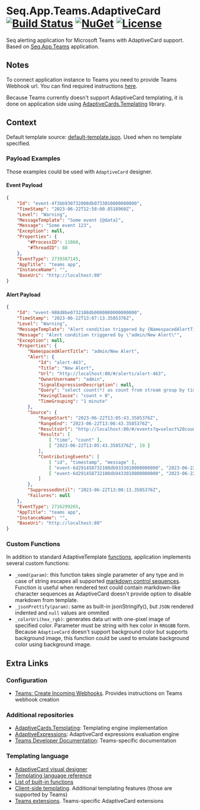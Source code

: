 # Seq.App.Teams.AdaptiveCard [![Build Status](https://img.shields.io/azure-devops/build/macewindu/projects/2/master?label=build%20(master))](https://dev.azure.com/macewindu/projects/_build/latest?definitionId=2&branchName=master) [![NuGet](https://img.shields.io/nuget/v/Seq.App.Teams.AdaptiveCard.svg)](https://www.nuget.org/packages/Seq.App.Teams.AdaptiveCard/) [![License](https://img.shields.io/github/license/MaceWindu/Seq.App.Teams.AdaptiveCard)](LICENSE.txt)

Seq alerting application for Microsoft Teams with AdaptiveCard support. Based on [Seq.App.Teams](https://github.com/AntoineGa/Seq.App.Teams) application.

## Notes

To connect application instance to Teams you need to provide Teams Webhook url. You can find required instructions [here](https://learn.microsoft.com/en-us/microsoftteams/platform/webhooks-and-connectors/how-to/add-incoming-webhook?tabs=dotnet).

Because Teams currently doesn't support AdaptiveCard templating, it is done on application side using [AdaptiveCards.Templating](https://www.nuget.org/packages/AdaptiveCards.Templating) library.

## Context

Default template source: [default-template.json](https://github.com/MaceWindu/Seq.App.Teams.AdaptiveCard/blob/master/src/Seq.App.Teams.AdaptiveCard/Resources/default-template.json). Used when no template specified.

### Payload Examples

Those examples could be used with `AdaptiveCard` designer.

#### Event Payload

```json
{
    "Id": "event-4f3bb930732008db0733010000000000",
    "TimeStamp": "2023-06-22T12:58:00.8518960Z",
    "Level": "Warning",
    "MessageTemplate": "Some event {@data}",
    "Message": "Some event 123",
    "Exception": null,
    "Properties": {
        "#ProcessID": 11860,
        "#ThreadID": 88
    },
    "EventType": 2739387145,
    "AppTitle": "teams app",
    "InstanceName": "",
    "BaseUri": "http://localhost:80"
}
```

#### Alert Payload

```json
{
    "Id": "event-988d8be0732108db0000000000000000",
    "TimeStamp": "2023-06-22T13:07:13.3585376Z",
    "Level": "Warning",
    "MessageTemplate": "Alert condition triggered by {NamespacedAlertTitle}",
    "Message": "Alert condition triggered by \"admin/New Alert\"",
    "Exception": null,
    "Properties": {
        "NamespacedAlertTitle": "admin/New Alert",
        "Alert": {
            "Id": "alert-463",
            "Title": "New Alert",
            "Url": "http://localhost:80/#/alerts/alert-463",
            "OwnerUsername": "admin",
            "SignalExpressionDescription": null,
            "Query": "select count(*) as count from stream group by time(1m) having count > 0 limit 100 for background",
            "HavingClause": "count > 0",
            "TimeGrouping": "1 minute"
        },
        "Source": {
            "RangeStart": "2023-06-22T13:05:43.3585376Z",
            "RangeEnd": "2023-06-22T13:06:43.3585376Z",
            "ResultsUrl": "http://localhost:80/#/events?q=select%20count%28%2A%29%20as%20count%20from%20stream%20group%20by%20time%281m%29%20having%20count%20%3E%200%20limit%20100%20for%20background&from=2023-06-22T13:05:43.3585376Z&to=2023-06-22T13:06:43.3585376Z",
            "Results": [
                [ "time", "count" ],
                [ "2023-06-22T13:05:43.3585376Z", 19 ]
            ],
            "ContributingEvents": [
                [ "id", "timestamp", "message" ],
                [ "event-6d291458732108db9333010000000000", "2023-06-22T13:06:00.5580888Z", "event message 1" ],
                [ "event-6d291458732108db9433010000000000", "2023-06-22T13:06:00.5580888Z", "event message 2" ]
            ]
        },
        "SuppressedUntil": "2023-06-22T13:08:13.3585376Z",
        "Failures": null
    },
    "EventType": 2716299265,
    "AppTitle": "teams app",
    "InstanceName": "",
    "BaseUri": "http://localhost:80"
}
```

### Custom Functions

In addition to standard AdaptiveTemplate [functions](https://learn.microsoft.com/en-us/azure/bot-service/adaptive-expressions/adaptive-expressions-prebuilt-functions?view=azure-bot-service-4.0), application implements several custom functions:

- `_nomd(param)`: this function takes single parameter of any type and in case of string escapes all supported [markdown control sequences](https://learn.microsoft.com/en-us/adaptive-cards/authoring-cards/text-features). Function is useful when rendered text could contain markdown-like character sequences as AdaptiveCard doesn't provide option to disable markdown from template.
- `_jsonPrettify(param)`: same as built-in jsonStringify(), but `JSON` rendered indented and `null` values are ommited
- `_colorUri(hex_rgb)`: generates data uri with one-pixel image of specified color. Parameter must be string with hex color in `RRGGBB` form. Because `AdaptiveCard` doesn't support background color but supports background image, this function could be used to emulate background color using background image.

## Extra Links

### Configuration

- [Teams: Create Incoming Webhooks](https://learn.microsoft.com/en-us/microsoftteams/platform/webhooks-and-connectors/how-to/add-incoming-webhook?tabs=dotnet). Provides instructions on Teams webhook creation

### Additional repositories

- [AdaptiveCards.Templating](https://github.com/microsoft/AdaptiveCards): Templating engine implementation
- [AdaptiveExpressions](https://github.com/Microsoft/botbuilder-dotnet): AdaptiveCard expressions evaluation engine
- [Teams Developer Documentation](https://github.com/MicrosoftDocs/msteams-docs): Teams-specific documentation

### Templating language

- [AdaptiveCard visual designer](https://adaptivecards.io/designer/)
- [Templating language reference](https://learn.microsoft.com/en-us/adaptive-cards/templating/language)
- [List of built-in functions](https://learn.microsoft.com/en-us/azure/bot-service/adaptive-expressions/adaptive-expressions-prebuilt-functions?view=azure-bot-service-4.0)
- [Client-side templating](https://learn.microsoft.com/en-us/adaptive-cards/authoring-cards/text-features). Additional templating features (those are supported by Teams)
- [Teams extensions](https://learn.microsoft.com/en-us/microsoftteams/platform/task-modules-and-cards/cards/cards-format?tabs=adaptive-md%2Cdesktop%2Cconnector-html). Teams-specific AdaptiveCard extensions
